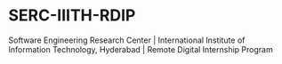 # SERC-IIITH-RDIP
Software Engineering Research Center | International Institute of Information Technology, Hyderabad | Remote Digital Internship Program
